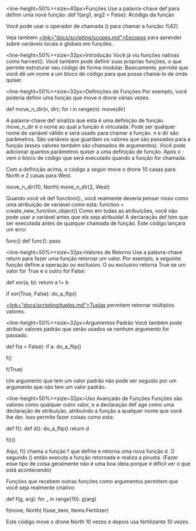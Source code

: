 <line-height=50%><size=40px>Funções</size>
</line-height>
Use a palavra-chave def para definir uma nova função:
def f(arg1, arg2 = False):
	#código da função

Você pode usar o operador de chamada () para chamar a função:
f(42)

Veja também <u><link="docs/scripting/scopes.md">Escopos</link></u> para aprender sobre variáveis locais e globais em funções.

<line-height=50%><size=32px>Introdução</size>
</line-height>
Você já viu funções nativas como harvest().
Você também pode definir suas próprias funções, o que permite estruturar seu código de forma modular. Basicamente, permite que você dê um nome a um bloco de código para que possa chamá-lo de onde quiser.

<line-height=50%><size=32px>Definições de Funções</size>
</line-height>
Por exemplo, você poderia definir uma função que move o drone várias vezes.

def move_n_dir(n, dir):
	for i in range(n):
		move(dir)

A palavra-chave def sinaliza que esta é uma definição de função. 
move_n_dir é o nome ao qual a função é vinculada. Pode ser qualquer nome de variável válido e será usado para chamar a função.
n e dir são parâmetros. São variáveis que guardam os valores que são passados para a função (esses valores também são chamados de argumentos). Você pode adicionar quantos parâmetros quiser a uma definição de função.
Após o : vem o bloco de código que será executado quando a função for chamada.

Com a definição acima, o código a seguir move o drone 10 casas para North e 2 casas para West.

move_n_dir(10, North)
move_n_dir(2, West)

Quando você vê def function():, você realmente deveria pensar nisso como uma atribuição de variável como esta:
function = create_new_function_object()
Como em todas as atribuições, você não pode usar a variável antes que ela seja atribuída!
A declaração def tem que ser executada antes de qualquer chamada de função.
Este código lançará um erro:

func()
def func():
	pass

<line-height=50%><size=32px>Valores de Retorno</size>
</line-height>
Use a palavra-chave return para fazer uma função retornar um valor. 
Por exemplo, a seguinte função define a operação ou exclusivo. O ou exclusivo retorna True se um valor for True e o outro for False:

def xor(a, b):
	return a != b

if xor(True, False):
	do_a_flip()

<u><link="docs/scripting/tuples.md">Tuplas</link></u> permitem retornar múltiplos valores.

<line-height=50%><size=32px>Argumentos Padrão</size>
</line-height>
Você também pode atribuir valores padrão que serão usados se nenhum argumento for passado.

def f(a = False):
	if a:
		do_a_flip()

f()

f(True)

Um argumento que tem um valor padrão não pode ser seguido por um argumento que não tem um valor padrão.

<line-height=50%><size=32px>Uso Avançado de Funções</size>
</line-height>
Funções são valores como qualquer outro valor, e a declaração def age como uma declaração de atribuição, atribuindo a função a qualquer nome que você lhe der.
Isso permite fazer coisas como esta:

def f():
	def d():
		do_a_flip()
	return d

f()()

Aqui, f() chama a função f que define e retorna uma nova função d. O segundo () então executa a função retornada e realiza a pirueta.
(Fazer esse tipo de coisa geralmente não é uma boa ideia porque é difícil ver o que está acontecendo)

Funções que recebem outras funções como argumentos permitem que você seja realmente criativo:

def f(g, arg):
	for _ in range(10):
		g(arg)

f(move, North)
f(use_item, Items.Fertilizer)

Este código move o drone North 10 vezes e depois usa fertilizante 10 vezes.